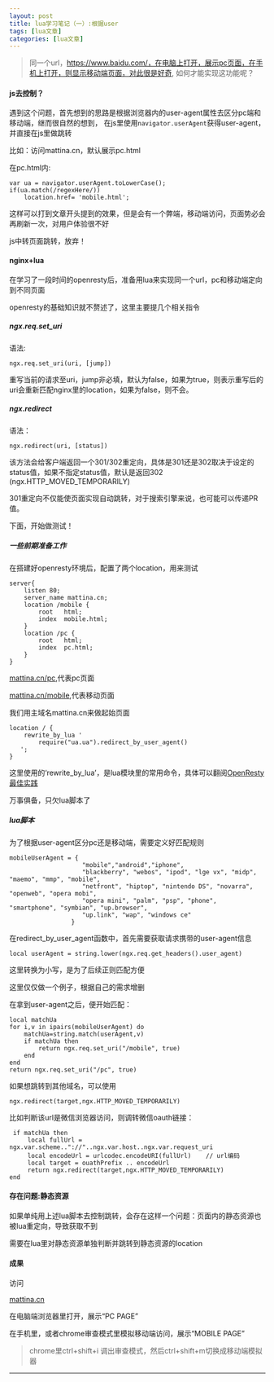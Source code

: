 ```yaml
---
layout: post
title: lua学习笔记（一）:根据user 
tags: [lua文章]
categories: [lua文章]
---
```

> 同一个url，https://www.baidu.com/，在电脑上打开，展示pc页面，在手机上打开，则显示移动端页面，对此很是好奇,
> 如何才能实现这功能呢？

#### js去控制？

遇到这个问题，首先想到的思路是根据浏览器内的user-agent属性去区分pc端和移动端，继而很自然的想到，
在js里使用`navigator.userAgent`获得user-agent，并直接在js里做跳转

比如：访问mattina.cn，默认展示pc.html

在pc.html内:

    
    
    var ua = navigator.userAgent.toLowerCase(); 
    if(ua.match(/regexHere/))
    	location.href= 'mobile.html';
    

这样可以打到文章开头提到的效果，但是会有一个弊端，移动端访问，页面势必会再刷新一次，对用户体验很不好

js中转页面跳转，放弃！

#### nginx+lua

在学习了一段时间的openresty后，准备用lua来实现同一个url，pc和移动端定向到不同页面

openresty的基础知识就不赘述了，这里主要提几个相关指令

##### ngx.req.set_uri

语法:

    
    
    ngx.req.set_uri(uri, [jump])
    

重写当前的请求至uri，jump非必填，默认为false，如果为true，则表示重写后的uri会重新匹配nginx里的location，如果为false，则不会。

##### ngx.redirect

语法：

    
    
    ngx.redirect(uri, [status])
    

该方法会给客户端返回一个301/302重定向，具体是301还是302取决于设定的status值，如果不指定status值，默认是返回302
(ngx.HTTP_MOVED_TEMPORARILY)

301重定向不仅能使页面实现自动跳转，对于搜索引擎来说，也可能可以传递PR值。

下面，开始做测试！

##### 一些前期准备工作

在搭建好openresty环境后，配置了两个location，用来测试

    
    
    server{
    	listen 80;
    	server_name mattina.cn;
    	location /mobile {
    		root   html;    
    		index  mobile.html;
    	}
    	location /pc {
    		root   html;
    		index  pc.html;
    	}
    }
    

[mattina.cn/pc](http://mattina.cn/pc),代表pc页面

[mattina.cn/mobile](http://mattina.cn/mobile),代表移动页面

我们用主域名mattina.cn来做起始页面

    
    
    location / {
        rewrite_by_lua '
            require("ua.ua").redirect_by_user_agent()
       ';
    }
    

这里使用的‘rewrite_by_lua’，是lua模块里的常用命令，具体可以翻阅[OpenResty最佳实践](http://xuewb.com/index.html)

万事俱备，只欠lua脚本了

##### lua脚本

为了根据user-agent区分pc还是移动端，需要定义好匹配规则

    
    
    mobileUserAgent = {
                        "mobile","android","iphone",
                        "blackberry", "webos", "ipod", "lge vx", "midp", "maemo", "mmp", "mobile",
                        "netfront", "hiptop", "nintendo DS", "novarra", "openweb", "opera mobi",
                        "opera mini", "palm", "psp", "phone", "smartphone", "symbian", "up.browser",
                        "up.link", "wap", "windows ce"
                     }
    

在redirect_by_user_agent函数中，首先需要获取请求携带的user-agent信息

    
    
    local userAgent = string.lower(ngx.req.get_headers().user_agent)
    

这里转换为小写，是为了后续正则匹配方便

这里仅仅做一个例子，根据自己的需求增删

在拿到user-agent之后，便开始匹配：

    
    
    local matchUa
    for i,v in ipairs(mobileUserAgent) do
        matchUa=string.match(userAgent,v)
        if matchUa then
            return ngx.req.set_uri("/mobile", true)
        end
    end
    return ngx.req.set_uri("/pc", true)
    

如果想跳转到其他域名，可以使用

    
    
    ngx.redirect(target,ngx.HTTP_MOVED_TEMPORARILY)
    

比如判断该url是微信浏览器访问，则调转微信oauth链接：

    
    
     if matchUa then
         local fullUrl = ngx.var.scheme.."://"..ngx.var.host..ngx.var.request_uri
         local encodeUrl = urlcodec.encodeURI(fullUrl)    // url编码
         local target = ouathPrefix .. encodeUrl
         return ngx.redirect(target,ngx.HTTP_MOVED_TEMPORARILY)
    end
    

#### 存在问题:静态资源

如果单纯用上述lua脚本去控制跳转，会存在这样一个问题：页面内的静态资源也被lua重定向，导致获取不到

需要在lua里对静态资源单独判断并跳转到静态资源的location

#### 成果

访问

[mattina.cn](http://mattina.cn)

在电脑端浏览器里打开，展示“PC PAGE”

在手机里，或者chrome审查模式里模拟移动端访问，展示“MOBILE PAGE”

> chrome里ctrl+shift+i 调出审查模式，然后ctrl+shift+m切换成移动端模拟器

* * *